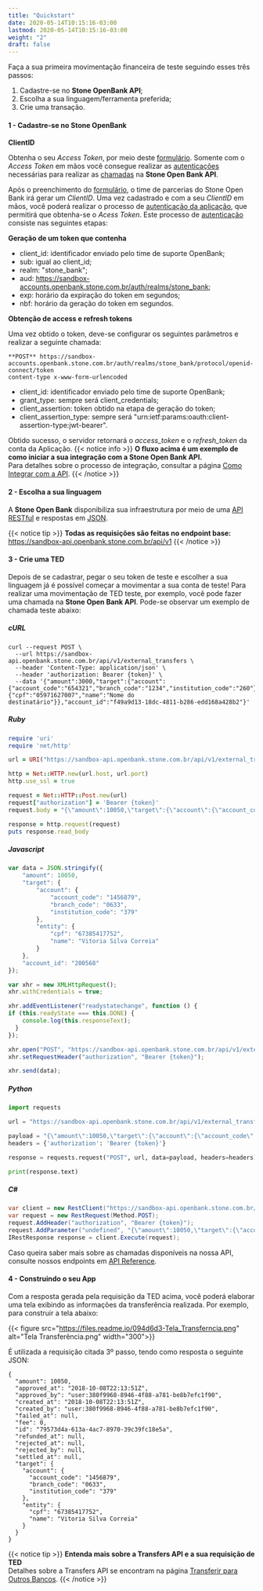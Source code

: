 ```yaml
---
title: "Quickstart"
date: 2020-05-14T10:15:16-03:00
lastmod: 2020-05-14T10:15:16-03:00
weight: "2"
draft: false
---
```


Faça a sua primeira movimentação financeira de teste seguindo esses três passos:

1. Cadastre-se no **Stone OpenBank API**;
2. Escolha a sua linguagem/ferramenta preferida;
3. Crie uma transação.

#### 1 - Cadastre-se no Stone OpenBank

**ClientID**

Obtenha o seu *Access Token*, por meio deste [formulário](https://docs.google.com/forms/d/e/1FAIpQLSf_qlDh41jfthVn80v4S-HT40_Fr2wbkkGb-KuDrioEqepnXw/viewform). Somente com o *Access Token* em mãos você consegue realizar as [autenticações](https://docs.openbank.stone.com.br/docs/referencia-de-api/autenticacao-guides) necessárias para realizar as [chamadas](https://docs.openbank.stone.com.br/v1.0/reference) na **Stone Open Bank API**.

Após o preenchimento do [formulário](https://docs.google.com/forms/d/e/1FAIpQLSf_qlDh41jfthVn80v4S-HT40_Fr2wbkkGb-KuDrioEqepnXw/viewform), o time de parcerias do Stone Open Bank irá gerar um *ClientID*. Uma vez cadastrado e com a seu *ClientID* em mãos, você poderá realizar o processo de [autenticação da aplicação](https://docs.openbank.stone.com.br/docs/referencia-de-api/autenticacao-guides), que permitirá que obtenha-se o *Acess Token*. Este processo de [autenticação ](https://docs.openbank.stone.com.br/docs/referencia-de-api/autenticacao-guides) consiste nas seguintes etapas:

**Geração de um token que contenha**

- client_id: identificador enviado pelo time de suporte OpenBank;
- sub: igual ao client_id;
- realm: "stone_bank";
- aud: https://sandbox-accounts.openbank.stone.com.br/auth/realms/stone_bank;
- exp: horário da expiração do token em segundos;
- nbf: horário da geração do token em segundos.

**Obtenção de access e refresh tokens**

Uma vez obtido o token, deve-se configurar os seguintes parâmetros e realizar a seguinte chamada:
```json5
**POST** https://sandbox-accounts.openbank.stone.com.br/auth/realms/stone_bank/protocol/openid-connect/token
content-type x-www-form-urlencoded
```
- client_id: identificador enviado pelo time de suporte OpenBank;
- grant_type: sempre será client_credentials;
- client_assertion: token obtido na etapa de geração do token;
- client_assertion_type: sempre será "urn:ietf:params:oauth:client-assertion-type:jwt-bearer".

Obtido sucesso, o servidor retornará o *access_token* e o *refresh_token* da conta da Aplicação.
{{< notice info >}}
**O fluxo acima é um exemplo de como iniciar a sua integração com a Stone Open Bank API.**
<br>Para detalhes sobre o processo de integração, consultar a página [Como Integrar com a API](https://docs.openbank.stone.com.br/docs/referencia-de-api/autenticacao-guides).
{{< /notice >}}

#### 2 - Escolha a sua linguagem

A **Stone Open Bank** disponibiliza sua infraestrutura por meio de uma [API RESTful](https://en.wikipedia.org/wiki/Representational_state_transfer) e respostas em [JSON](http://www.json.org/).

{{< notice tip >}}
**Todas as requisições são feitas no endpoint base:**
<br>https://sandbox-api.openbank.stone.com.br/api/v1
{{< /notice >}}

#### 3 - Crie uma TED

Depois de se cadastrar, pegar o seu token de teste e escolher a sua linguagem já é possível começar a movimentar a sua conta de teste! Para realizar uma movimentação de TED teste, por exemplo, você pode fazer uma chamada na **Stone Open Bank API**. Pode-se observar um exemplo de chamada teste abaixo:

##### cURL
```cURL
curl --request POST \
  --url https://sandbox-api.openbank.stone.com.br/api/v1/external_transfers \
  --header 'Content-Type: application/json' \
  --header 'authorization: Bearer {token}' \
  --data '{"amount":3000,"target":{"account":{"account_code":"654321","branch_code":"1234","institution_code":"260"},"entity":{"cpf":"05971627007","name":"Nome do destinatário"}},"account_id":"f49a9d13-18dc-4811-b286-edd168a428b2"}'
```
    
##### Ruby
```ruby
require 'uri'
require 'net/http'

url = URI("https://sandbox-api.openbank.stone.com.br/api/v1/external_transfers")

http = Net::HTTP.new(url.host, url.port)
http.use_ssl = true

request = Net::HTTP::Post.new(url)
request["authorization"] = 'Bearer {token}'
request.body = "{\"amount\":10050,\"target\":{\"account\":{\"account_code\":\"1456879\",\"branch_code\":\"0633\",\"institution_code\":\"379\"},\"entity\":{\"cpf\":\"67385417752\",\"name\":\"Vitoria Silva Correia\"}},\"account_id\":\"200568\"}"

response = http.request(request)
puts response.read_body
```

##### Javascript
```javascript
var data = JSON.stringify({
    "amount": 10050,
    "target": {
        "account": {
            "account_code": "1456879",
            "branch_code": "0633",
            "institution_code": "379"
        },
        "entity": {
            "cpf": "67385417752",
            "name": "Vitoria Silva Correia"
        }
    },
    "account_id": "200568"
});

var xhr = new XMLHttpRequest();
xhr.withCredentials = true;

xhr.addEventListener("readystatechange", function () {
if (this.readyState === this.DONE) {
    console.log(this.responseText);
  }
});

xhr.open("POST", "https://sandbox-api.openbank.stone.com.br/api/v1/external_transfers");
xhr.setRequestHeader("authorization", "Bearer {token}");

xhr.send(data);
```

##### Python
```python
import requests

url = "https://sandbox-api.openbank.stone.com.br/api/v1/external_transfers"

payload = "{\"amount\":10050,\"target\":{\"account\":{\"account_code\":\"1456879\",\"branch_code\":\"0633\",\"institution_code\":\"379\"},\"entity\":{\"cpf\":\"67385417752\",\"name\":\"Vitoria Silva Correia\"}},\"account_id\":\"200568\"}"
headers = {'authorization': 'Bearer {token}'}

response = requests.request("POST", url, data=payload, headers=headers)

print(response.text)
```
##### C#
```csharp
var client = new RestClient("https://sandbox-api.openbank.stone.com.br/api/v1/external_transfers");
var request = new RestRequest(Method.POST);
request.AddHeader("authorization", "Bearer {token}");
request.AddParameter("undefined", "{\"amount\":10050,\"target\":{\"account\":{\"account_code\":\"1456879\",\"branch_code\":\"0633\",\"institution_code\":\"379\"},\"entity\":{\"cpf\":\"67385417752\",\"name\":\"Vitoria Silva Correia\"}},\"account_id\":\"200568\"}", ParameterType.RequestBody);
IRestResponse response = client.Execute(request);
```

Caso queira saber mais sobre as chamadas disponíveis na nossa API, consulte nossos endpoints em [API Reference](https://docs.openbank.stone.com.br/v1.0/reference).

#### 4 - Construindo o seu App

Com a resposta gerada pela requisição da TED acima, você poderá elaborar uma tela exibindo as informações da transferência realizada. Por exemplo, para construir a tela abaixo:

{{< figure src="https://files.readme.io/094d6d3-Tela_Transferncia.png" alt="Tela Transferência.png" width="300">}}

É utilizada a requisição citada 3º passo, tendo como resposta o seguinte JSON:

```json5
{
  "amount": 10050,
  "approved_at": "2018-10-08T22:13:51Z",
  "approved_by": "user:380f9968-8946-4f88-a781-be8b7efc1f90",
  "created_at": "2018-10-08T22:13:51Z",
  "created_by": "user:380f9968-8946-4f88-a781-be8b7efc1f90",
  "failed_at": null,
  "fee": 0,
  "id": "79573d4a-613a-4ac7-8970-39c39fc18e5a",
  "refunded_at": null,
  "rejected_at": null,
  "rejected_by": null,
  "settled_at": null,
  "target": {
    "account": {
      "account_code": "1456879",
      "branch_code": "0633",
      "institution_code": "379"
    },
    "entity": {
      "cpf": "67385417752",
      "name": "Vitoria Silva Correia"
    }
  }
}
```

{{< notice tip >}}
**Entenda mais sobre a Transfers API e a sua requisição de TED**
<br>Detalhes sobre a Transfers API se encontram na página [Transferir para Outros Bancos](https://docs.openbank.stone.com.br/reference#transferir-para-outros-bancos).
{{< /notice >}}
